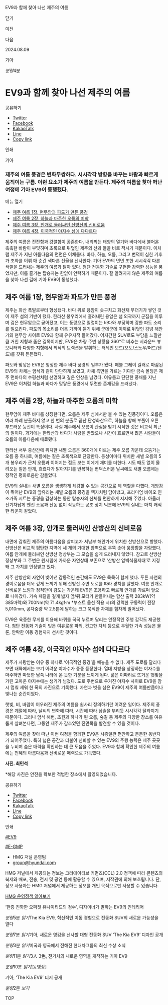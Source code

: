 EV9과 함께 찾아 나선 제주의 여름






닫기

이전

다음

2024.08.09

기아


*분량*4분

# EV9과 함께 찾아 나선 제주의 여름

공유하기

* [Twitter](# "새창으로 열림")
* [Facebook](# "새창으로 열림")
* [KakaoTalk](# "새창으로 열림")
* [Line](# "새창으로 열림")
* [Copy link](#)

인쇄

기아



### 제주의 여름 풍경은 변화무쌍하다. 시시각각 방향을 바꾸는 바람과 빠르게 움직이는 구름. 이런 요소가 제주의 여름을 만든다. 제주의 여름을 찾아 떠난 여정에 기아 EV9이 동행했다.

메뉴 열기

* [제주 여름 1장, 현무암과 파도가 만든 풍경](#target3)
* [제주 여름 2장, 하늘과 마주한 오름의 미학](#target8)
* [제주 여름 3장, 안개로 둘러싸인 산방산의 신비로움](#target15)
* [제주 여름 4장, 이국적인 야자수 섬에 다다르다](#target22)



제주의 여름은 잔잔함과 강렬함이 공존한다. 내리쬐는 태양의 열기와 바다에서 불어온 촉촉한 바람이 부딪히며 초록으로 뒤덮인 제주의 산과 들을 비로 적시기 때문이다. 이처럼 제주가 지닌 아름다움의 면면은 이채롭다. 바다, 하늘, 오름, 그리고 변덕이 심한 기후가 조화를 이뤄 매 순간 색다른 전율을 선사한다. 기아 EV9의 면면 또한 시시각각 다른 색깔을 드러내는 제주의 여름과 닮아 있다. 첨단 전동화 기술로 구현한 강력한 성능을 품었지만, 이를 즐기는 탑승자는 한없이 안락하기 때문이다. 잘 알려지지 않은 제주의 여름을 찾아 나선 길에 기아 EV9이 동행했다.

## 제주 여름 1장, 현무암과 파도가 만든 풍경




제주는 화산 폭발로부터 형성됐다. 바다 위로 용암이 솟구치고 화산재 무더기가 쌓인 것이 제주 섬의 기반이 됐다. 한라산 봉우리에서 흘러내린 용암은 섬 외곽까지 군집을 이루며 검은 현무암으로 굳어졌고, 이는 풍랑으로 일렁이는 바다와 부딪히며 강한 파도 소리를 일으킨다. 파도의 목소리를 더욱 가까이 듣기 위해 군데군데 이끼로 뒤덮인 김녕 해안가의 현무암 사이로 EV9과 함께 유유자적 들어갔다. 어지간한 SUV로도 부담을 느낄만큼 거친 지형과 좁은 길목이지만, EV9은 차량 주변 상황을 360°로 비추는 서라운드 뷰 모니터와 다양한 지형에서 최적의 트랙션을 발휘하는 터레인 모드(오토/스노우/머드/샌드)를 갖춰 든든했다.

파도와 맞닿은 EV9은 청정한 제주 바다 풍경의 일부가 됐다. 페블 그레이 컬러로 마감된 EV9의 차체는 암석과 같이 단단하게 보였고, 차체 측면을 가르는 기다란 금속 몰딩은 제주 먼바다의 수평선처럼 선명하고 깊은 인상을 남겼다. 여유롭고 단단한 풍채를 지닌 EV9은 이처럼 하늘과 바다가 맞닿은 풍경에서 뚜렷한 존재감을 드러냈다.

## 제주 여름 2장, 하늘과 마주한 오름의 미학




현무암이 제주 바다를 상징한다면, 오름은 제주 섬에서만 볼 수 있는 진풍경이다. 오름은 여러 차례 분출하지 않고 한 번의 분출로 끝난 단성화산으로, 하늘을 향해 부풀어 오른 부드러운 능선이 특징이다. 사실 제주에서 오름이 관심을 받기 시작한 것은 비교적 최근의 일이다. 과거에는 한라산과 바다가 사랑을 받았으나 시간이 흐르면서 많은 사람들이 오름의 아름다움에 매료됐다.

한라산 서부 중산간에 위치한 새별 오름은 360개에 이르는 제주 오름 가운데 으뜸가는 오름 중 하나로, 여름에는 짙은 초록색으로 단장한다. 등성이마다 위치한 새별 오름의 5개 봉우리가 근처 오름과 이어지는 점도 보는 이에게 재미를 더한다. 시도 때도 없이 몰려오는 짙은 안개, 흐렸다가 맑아지기를 반복하는 변덕스러운 날씨에도 새별 오름에는 정적인 평화로움만 감돌았다.

EV9의 실내는 새별 오름을 생생하게 체감할 수 있는 공간으로 제 역할을 다했다. 개방감이 뛰어난 EV9의 앞유리는 새별 오름의 풍경을 액자처럼 담아냈고, 프리미엄 바이오 인조가죽 시트는 풍경을 감상하는 동안 탑승자의 신체를 편안하게 지지해 주었다. 아울러 전기차답게 엔진 소음과 진동 없이 작동하는 공조 장치 덕분에 EV9의 실내는 마치 쾌적한 라운지 같았다.

## 제주 여름 3장, 안개로 둘러싸인 산방산의 신비로움




내면에 감춰진 제주의 아름다움을 살피고자 서남부 해안가에 위치한 산방산으로 향했다. 산방산은 비교적 평탄한 지역에 세 개의 거대한 암벽으로 우뚝 솟아 웅장함을 자랑했다. 여름 안개에 둘러싸인 산방산 정상부는 그 모습을 쉽게 드러내지 않았다. 참고로 산방산 정상부와 그 주변은 원시림에 가까운 자연상태 보존으로 ‘산방산 암벽식물지대’로 지정돼 그 가치를 인정받고 있다.



제주 산방산의 자연이 빚어낸 감동적인 순간에도 EV9은 묵묵히 함께 했다. 푸른 자연의 경이로움을 더욱 깊게 느끼기 위해 산방산 주변 도로를 따라 경치를 살폈다. 여름 안개로 신비로운 느낌과 정적만이 감도는 가운데 EV9은 조용하고 빠르게 안개를 가르며 앞으로 나아갔다. 가속 페달을 깊게 밟자 앞/뒤 모터가 만들어내는 합산 출력 283kW(약 385마력)와 700Nm(약 71.4kgf·m \*부스트 옵션 적용 시)의 강력한 구동력이 전장 5,010mm, 공차중량 약 2.5톤에 달하는 크고 묵직한 차체를 힘차게 밀어냈다.

EV9은 육중한 무게를 이용해 바퀴를 꾹꾹 누르며 달리는 안정적인 주행 감각도 제공했다. 첨단 전동화 기술이 빚은 여유로운 파워, 견고한 차체 등으로 우월한 가속 성능은 물론, 안락한 이동 경험까지 선사한 것이다.

## 제주 여름 4장, 이국적인 야자수 섬에 다다르다




제주가 사랑받는 이유 중 하나로 ‘이국적인 풍경’을 빼놓을 수 없다. 제주 도로를 달리다 보면 내륙에서는 보기 어려운 야자수가 종종 등장한다. 열대 지방을 상징하는 야자수를 마주하면 따뜻한 남쪽 나라에 온 듯한 기분을 느끼게 된다. 넓은 이파리로 뜨거운 햇빛을 가린 고마운 야자수에는 생기가 넘쳤다. 도로 주변으로 우거진 야자수 사이로 EV9을 잠시 멈춰 세워 한 폭의 사진으로 기록했다. 자연과 벗을 삼은 EV9이 제주의 여름만큼이나 빛나는 순간이었다.

햇빛, 비, 바람이 어우러진 제주의 여름을 쉽사리 정의하기란 어려운 일이다. 제주의 풍경은 계절에 따라, 날씨의 변화에 따라, 시간에 따라 심술을 부리듯 시시각각 달라지기 때문이다. 그러나 암석 해변, 초원과 하나가 된 오름, 숲길 등 제주의 다양한 장소를 여유롭게 살펴본다면, 그동안 제주가 감추었던 진면목을 발견할 수 있을 것이다.

제주의 여름을 찾아 떠난 이번 여정을 함께한 EV9은 시종일관 편안하고 든든한 동반자가 되어주었다. 특히 넓은 공간과 더불어 신뢰할 수 있는 EV9의 주행 능력은 제주 곳곳을 누비며 숨은 매력을 확인하는 데 큰 도움을 주었다. EV9과 함께 확인한 제주의 여름에는 천혜의 아름다움과 신비로운 매력으로 가득했다.

**사진. 최민석**

\*해당 사진은 안전을 확보한 적법한 장소에서 촬영되었습니다.



공유하기

* [Twitter](# "새창으로 열림")
* [Facebook](# "새창으로 열림")
* [KakaoTalk](# "새창으로 열림")
* [Line](# "새창으로 열림")
* [Copy link](#)

인쇄

[#EV9](/tag/2650)

[#E-GMP](/tag/1071)



* HMG 저널 운영팀
* [group@hyundai.com](mailto:group@hyundai.com)

HMG 저널에서 제공되는 정보는 크리에이티브 커먼즈(CCL) 2.0 정책에 따라 콘텐츠의 복제와 배포, 전송, 전시 및 공연 등에 활용할 수 있으며, 저작권에 의해 보호됩니다.
단, 정보 사용자는 HMG 저널에서 제공하는 정보를 개인 목적으로만 사용할 수 있습니다.

[HMG 운영정책 알아보기](/footer/operationRegist)

‘한층 진화한 오퍼짓 유나이티드의 정수’, 디자이너가 말하는 EV9의 인테리어

*분량*5분 *읽기*The Kia EV9, 혁신적인 이동 경험으로 전동화 SUV의 새로운 가능성을 열다

*분량*7분 *읽기*기아, 새로운 영감을 선사할 대형 전동화 SUV ‘The Kia EV9’ 디자인 공개

*분량*3분 *읽기*미국과 영국에서 전해진 현대차그룹의 최신 수상 소식

*분량*11분 *읽기*3人 3色, 전기차의 새로운 영역을 개척하는 기아 EV9

*분량*10분 *읽기*[동영상]

기아, ‘The Kia EV9’ 티저 공개

*분량*2분 *보기*

TOP